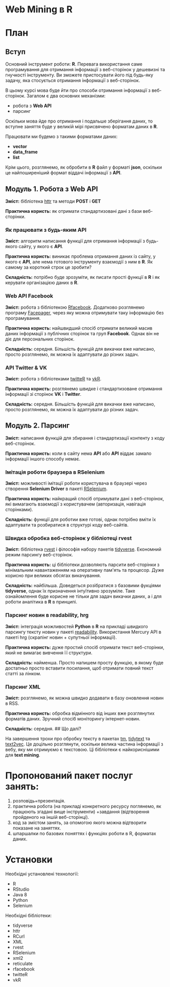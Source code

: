Web Mining в R
================

План
====

Вступ
-----

Основний інструмент роботи: **R**. Перевага використання саме програмування для отримання інформації з веб-сторінок у дешевизні та гнучкості інструменту. Ви зможете пристосувати його під будь-яку задачу, яка стосується отримання інформації з веб-сторінок.

В цьому курсі мова буде йти про способи отримання інформації з веб-сторінок. Загалом є два основних механізми:

-   робота з **Web API**
-   парсинг

Оскільки мова йде про отримання і подальше зберігання даних, то вступне заняття буде у великій мірі присвячено форматам даних в **R**.

Працювати ми будемо з такими форматами даних:

-   **vector**
-   **data\_frame**
-   **list**

Крім цього, розглянемо, як обробити в **R** файл у форматі **json**, оскільки це найпоширеніший формат віддачі інформації з **API**.

Модуль 1. Робота з Web API
--------------------------

**Зміст:** бібліотека [httr](!https://github.com/r-lib/httr) та методи **POST** і **GET**

**Практична користь:** як отримати стандартизовані дані з бази веб-сторінки.

### Як працювати з будь-яким API

**Зміст:** алгоритм написання функції для отримання інформації з будь-якого сайту, у якого є **API**.

**Практична користь:** виникає проблема отримання даних із сайту, у якого є **API**, але нема готового інструменту взаємодії з ним в **R**. Як самому за короткий строк це зробити?

**Складність:** потрібно буде зрозуміти, як писати прості функції в **R** і як керувати організацією даних в **R**.

### Web API Facebook

**Зміст:** робота з бібліотекою [Rfacebook](!https://github.com/pablobarbera/Rfacebook). Додатково розглянемо програму [Facepager](https://github.com/strohne/Facepager/releases), через яку можна отримувати таку інформацію без програмування.

**Практична користь:** найшвидший спосіб отримати великий масив даних інформації з публічних сторінок та груп **Facebook**. Однак він не діє для персональних сторінок.

**Складність:** середня. Більшість функцій для викачки вже написано, просто розглянемо, як можна їх адаптувати до різних задач.

### API Twitter & VK

**Зміст:** робота з бібліотеками [twitteR](!https://cran.r-project.org/web/packages/twitteR/twitteR.pdf) та [vkR](!https://github.com/Dementiy/vkR).

**Практична користь:** розглянемо швидке і стандартизоване отримання інформації зі сторінок **VK** i **Twitter**.

**Складність:** середня. Більшість функцій для викачки вже написано, просто розглянемо, як можна їх адаптувати до різних задач.

Модуль 2. Парсинг
-----------------

**Зміст:** написання функцій для збирання і стандартизації контенту з коду веб-сторінок.

**Практична користь:** коли в сайту нема **API** або **API** віддає замало інформації іншого способу немає.

### Імітація роботи браузера в RSelenium

**Зміст:** можливості імітації роботи користувача в браузері через створення **Selenium Driver** в пакеті [RSelenium](!http://ropensci.github.io/RSelenium/).

**Практична користь:** найкращий спосіб отримувати дані з веб-сторінок, які вимагають взаємодії з користувачем (авторизація, навігація сторінками).

**Складність:** функції для роботии вже готові, однак потрібно вміти їх адаптувати та розбиратися в структурі коду веб-сайтів.

### Швидка обробка веб-сторінок у бібліотеці rvest

**Зміст:** бібліотека [rvest](!https://github.com/hadley/rvest) і філософія набору пакетів [tidyverse](!http://www.tidyverse.org/packages/). Економний режим парсингу веб-сторінок.

**Практична користь:** ці бібліотеки дозволяють парсити веб-сторінки з мінімальним навантаженням на оперативну пам'ять та процесор. Дуже корисно при великих обсягах викачування.

**Складність:** найбільша. Доведеться розібратися з базовими фукціями **tidyverse**, однак їх призначення інтуїтивно зрозуміле. Таке ознайомлення буде корисне не тільки для задач викачки даних, а і для роботи аналітика в **R** в принципі.

### Парсинг новин в readability, hrg

**Зміст:** інтеграція можливостей **Python** в **R** на прикладі швидкого парсингу тексту новин у пакеті [readability](!https://github.com/buriy/python-readability). Використання Mercury API в пакеті hrg (скрапінг новин + супутньої інформації).

**Практична користь:** дуже простий спосіб отримати текст веб-сторінки, який не вимагає вивчення її структури.

**Складність:** найменша. Просто напишем просту функцію, в якому буде достатньо просто вставити посилання, щоб отримати повний текст статті за лінком.

### Парсинг XML

**Зміст:** розглянемо, як можна швидко додавати в базу оновлення новин в RSS.

**Практична користь:** обробка відмінного від інших вже розглянутих форматів даних. Зручний спосіб моніторингу інтернет-новин.

**Складність:** середня. \#\# Що далі?

На завершення трохи про обробку тексту в пакетах [tm](!https://cran.r-project.org/web/packages/tm/vignettes/tm.pdf), [tidytext](!tidytextmining.com) та [text2vec](!http://text2vec.org/). Це доцільно розглянути, оскільки велика частина інформації з вебу, яку ми отримуємо є текстовою. Ці бібліотеки є найкориснішими для **text mining**.

Пропонований пакет послуг занять:
=================================

1.  розповідь+презентація.
2.  практична робота (на прикладі конкретного ресурсу поглянемо, як працюють згадані вище інструменти) +завдання (відтворення пройденого на іншій веб-сторінці).
3.  код за змістом занять, за опомогою якого можна відтворити показане на заняттях.
4.  шпаршалки по базових поняттях і функціях роботи в R, форматах даних.

Установки
=========

Необхідні установлені технології:

-   R
-   RStudio
-   Java 8
-   Python
-   Selenium

Необхідні бібліотеки:

-   tidyverse
-   httr
-   RCurl
-   XML
-   rvest
-   RSelenium
-   xml2
-   reticulate
-   rfacebook
-   twitteR
-   vkR
